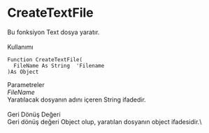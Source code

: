 # CreateTextFile

Bu fonksiyon Text dosya yaratır.\
\
Kullanımı

```
Function CreateTextFile(
  FileName As String  'Filename
)As Object
```

Parametreler\
_FileName_\
Yaratılacak dosyanın adını içeren String ifadedir.\
\
Geri Dönüş Değeri\
Geri dönüş değeri Object olup, yaratılan dosyanın object ifadesidir.\
